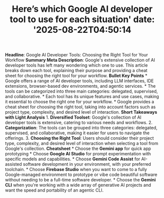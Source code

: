 ﻿---
title: "Here’s which Google AI developer tool to use for each situation'
date: '2025-08-22T04:50:14"
category: "Markets"
summary: ""
slug: "heres which google ai developer tool to use for each situati"
source_urls:
  - "https://cloud.google.com/blog/products/ai-machine-learning/choose-the-right-google-ai-developer-tool-for-your-workflow/"
seo:
  title: "Here’s which Google AI developer tool to use for each situation | Hash n Hedge'
  description: '"
  keywords: ["news", "markets", "brief"]
---
**Headline**: Google AI Developer Tools: Choosing the Right Tool for Your Workflow  **Summary Meta Description**: Google's extensive collection of AI developer tools has left many wondering which one to use. This article breaks down each tool, explaining their purpose and providing a cheat sheet for choosing the right tool for your workflow.  **Bullet Key Points**  *   Google offers a range of AI developer tools, including LLM interfaces, IDE extensions, browser-based dev environments, and agentic services. *   The tools can be categorized into three main categories: delegated, supervised, and collaborative. *   Each tool has its unique features and use cases, making it essential to choose the right one for your workflow. *   Google provides a cheat sheet for choosing the right tool, taking into account factors such as project type, complexity, and desired level of interaction.  **Short Takeaways with Light Analysis**  1.  **Diversified Toolset**: Google's collection of AI developer tools is extensive, catering to various needs and workflows. 2.  **Categorization**: The tools can be grouped into three categories: delegated, supervised, and collaborative, making it easier for users to navigate the offerings. 3.  **Choosing the Right Tool**: Users should consider their project type, complexity, and desired level of interaction when selecting a tool from Google's collection.  **Cheatsheet**  *   Choose the **Gemini app** for quick app prototyping *   Choose **Google AI Studio** for prompt experimentation with specific models and capabilities. *   Choose **Gemini Code Assist** for AI-assisted software development in your environment, with your preferred toolchain. *   Choose **Firebase Studio** when you want to come to a fully Google-managed environment to prototype or vibe code beautiful software without needing to be a full-time software developer. *   Choose the **Gemini CLI** when you're working with a wide array of generative AI projects and want the speed and portability of an agentic CLI. 
